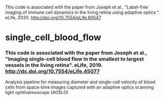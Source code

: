 This code is associated with the paper from  Joseph et al., "Label-free imaging of immune cell
dynamics in the living retina using
adaptive optics
". eLife, 2020. http://doi.org/10.7554/eLife.60547


# single_cell_blood_flow

### This code is associated with the paper from Joseph et al., "Imaging single-cell blood flow in the smallest to largest vessels in the living retina". eLife, 2019. http://dx.doi.org/10.7554/eLife.45077


Analysis pipeline for measuring diameter and single-cell velocity of blood cells from space-time images captured with an adaptive optics scanning light ophthalmoscope (AOSLO)

